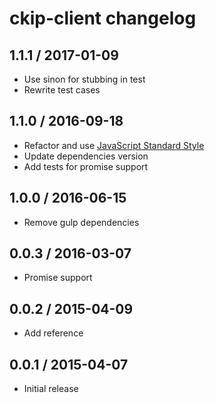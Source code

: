 # ckip-client changelog

## 1.1.1 / 2017-01-09

- Use sinon for stubbing in test
- Rewrite test cases

## 1.1.0 / 2016-09-18

- Refactor and use [JavaScript Standard Style](http://standardjs.com/)
- Update dependencies version
- Add tests for promise support

## 1.0.0 / 2016-06-15

- Remove gulp dependencies

## 0.0.3 / 2016-03-07

- Promise support

## 0.0.2 / 2015-04-09

- Add reference

## 0.0.1 / 2015-04-07

- Initial release
